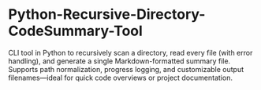 # Python-Recursive-Directory-CodeSummary-Tool
CLI tool in Python to recursively scan a directory, read every file (with error handling), and generate a single Markdown-formatted summary file. Supports path normalization, progress logging, and customizable output filenames—ideal for quick code overviews or project documentation.
